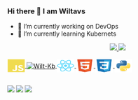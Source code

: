 ### Hi there 👋 I am Wiltavs


- 🔭 I’m currently working on DevOps
- 🌱 I’m currently learning Kubernets

<div align="center">
  <a href="https://github.com/Wilshow">
  <img height="180em" src="https://github-readme-stats.vercel.app/api?username=Wilshow&show_icons=true&theme=dark&include_all_commits=true&count_private=true"/>
  <img height="180em" src="https://github-readme-stats.vercel.app/api/top-langs/?username=Wilshow&layout=compact&langs_count=7&theme=dark"/>
</div>
  
<div style="display: inline_block"><br>
  <img align="center" alt="Wilt-Js" height="30" width="40" src="https://raw.githubusercontent.com/devicons/devicon/master/icons/javascript/javascript-plain.svg">
  <img align="center" alt="Wilt-Kb" height="30" width="40" src="https://cdn.jsdelivr.net/gh/devicons/devicon/icons/kubernetes/kubernetes-plain.svg">
  <img align="center" alt="Wilt-React" height="30" width="40" src="https://raw.githubusercontent.com/devicons/devicon/master/icons/react/react-original.svg">
  <img align="center" alt="Wilt-HTML" height="30" width="40" src="https://raw.githubusercontent.com/devicons/devicon/master/icons/html5/html5-original.svg">
  <img align="center" alt="Wilt-CSS" height="30" width="40" src="https://raw.githubusercontent.com/devicons/devicon/master/icons/css3/css3-original.svg">
  <img align="center" alt="Wilt-Python" height="30" width="40" src="https://raw.githubusercontent.com/devicons/devicon/master/icons/python/python-original.svg">


</div>
  
  ##
    
<div>
    <a href="https://www.instagram.com/tshow_mgs/" target="_blank"><img src="https://img.shields.io/badge/-Instagram-%23E4405F?style=for-the-badge&logo=instagram&logoColor=white" target="_blank"></a>
  <a href = "mailto:wilsont.cabral@gmail.com"><img src="https://img.shields.io/badge/-Gmail-%23333?style=for-the-badge&logo=gmail&logoColor=white" target="_blank"></a>
  <a href="https://www.linkedin.com/in/wilson-tavares-52a8021a2/" target="_blank"><img src="https://img.shields.io/badge/-LinkedIn-%230077B5?style=for-the-badge&logo=linkedin&logoColor=white" target="_blank"></a> 
 
  </div>
